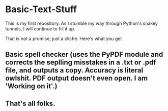 # Basic-Text-Stuff

This is my first repository. As I stumble my way through Python's snakey tunnels, I will continue to fill it up. 

That is not a promise; just a cliché. Here's what you get 

## Basic spell checker (uses the PyPDF module and corrects the seplling misstakes in a .txt or .pdf file, and outputs a copy. Accuracy is literal owlshit. PDF output doesn't even open. I am 'Working on it'.)

## That's all folks. 
